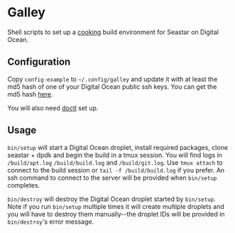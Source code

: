 # Galley 

Shell scripts to set up a
[cooking](https://github.com/scylladb/seastar/blob/master/HACKING.md) build
environment for Seastar on Digital Ocean.

## Configuration

Copy `config-example` to `~/.config/galley` and update it with at least the md5
hash of one of your Digital Ocean public ssh keys. You can get the md5 hash
[here](https://cloud.digitalocean.com/account/security).

You will also need
[doctl](https://docs.digitalocean.com/reference/doctl/how-to/install/) set up.

## Usage

`bin/setup` will start a Digital Ocean droplet, install required packages,
clone seastar + dpdk and begin the build in a tmux session. You will find logs
in `/build/apt.log` `/build/build.log` and `/build/git.log`. Use `tmux attach`
to connect to the build session or `tail -f /build/build.log` if you prefer. An
ssh command to connect to the server will be provided when `bin/setup`
completes.

`bin/destroy` will destroy the Digital Ocean droplet started by
`bin/setup`. Note if you run `bin/setup` multiple times it will create multiple
droplets and you will have to destroy them manually--the droplet IDs will be
provided in `bin/destroy`'s error message.
